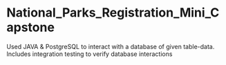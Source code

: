 # National_Parks_Registration_Mini_Capstone
Used JAVA &  PostgreSQL to interact with a database of given table-data. Includes integration testing to verify database interactions

